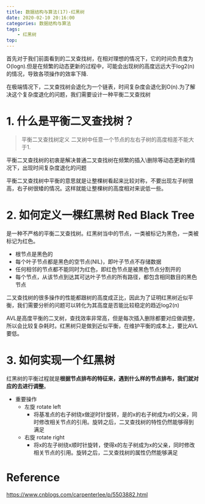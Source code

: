 ```yaml
---
title: 数据结构与算法(17)-红黑树
date: 2020-02-10 20:16:00
categories: 数据结构与算法
tags:
    - 红黑树
top:
---
```

首先对于我们前面看到的二叉查找树，在相对理想的情况下，它的时间负责度为O(logn).但是在频繁的动态更新的过程中，可能会出现树的高度远远大于log2(n)的情况，导致各项操作的效率下降.

在极端情况下，二叉查找树会退化为一个链表，时间复杂度会退化到O(n).为了解决这个复杂度退化的问题，我们需要设计一种平衡二叉查找树

# 1. 什么是平衡二叉查找树？ 

> 平衡二叉查找树定义  二叉树中任意一个节点的左右子树的高度相差不能大于1.

平衡二叉查找树的初衷是解决普通二叉查找树在频繁的插入\删除等动态更新的情况下，出现时间复杂度退化的问题


平衡二叉查找树中平衡的意思就是让整棵树看起来比较对称，不要出现左子树很高，右子树很矮的情况。这样就能让整棵树的高度相对来说低一些。


# 2. 如何定义一棵红黑树 Red Black Tree

是一种不严格的平衡二叉查找树。红黑树当中的节点，一类被标记为黑色，一类被标记为红色。

+ 根节点是黑色的
+ 每个叶子节点都是黑色的空节点(NIL)，即叶子节点不存储数据
+ 任何相邻的节点都不能同时为红色，即红色节点是被黑色节点分割开的
+ 每个节点，从该节点到达其可达叶子节点的所有路径，都包含相同数目的黑色节点

二叉查找树的很多操作的性能都跟树的高度成正比，因此为了证明红黑树近似平衡，我们需要分析的问题可以转化为其高度是否能比较稳定的趋近log2(n)

AVL是高度平衡的二叉树，查找效率非常高，但是每次插入删除都要对应做调整，所以会比较复杂耗时。红黑树只是做到近似平衡，在维护平衡的成本上，要比AVL要低。

# 3. 如何实现一个红黑树

红黑树的平衡过程就是**根据节点排布的特征来，遇到什么样的节点排布，我们就对应的去进行调整**。 

+ 重要操作
    + 左旋 rotate left
        + 将基准点的右子树绕x做逆时针旋转，是的x的右子树成为x的父亲，同时修改相关节点的引用。旋转之后，二叉查找树的特性仍然能够得到满足 
    + 右旋 rotate right 
        + 将x的左子树绕x顺时针旋转，使得x的左子树成为x的父亲，同时修改相关节点的引用。旋转之后，二叉查找树的属性仍然能够满足 

# Reference 

https://www.cnblogs.com/carpenterlee/p/5503882.html 